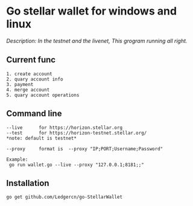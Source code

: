 # Go stellar wallet for windows and linux

*Description: In the testnet and the livenet, This grogram running all right.*

## Current func

	1. create account
	2. quary account info
	3. payment
	4. merge account
	5. quary account operations

## Command line

	--live 		for https://horizon.stellar.org
	--test 		for https://horizon-testnet.stellar.org/
	*note: default is testnet*

	--proxy 	format is  --proxy "IP;PORT;Username;Password"

	Example:
	 go run wallet.go --live --proxy "127.0.0.1;8181;;"

## Installation


```shell
go get github.com/Ledgercn/go-StellarWallet
```

